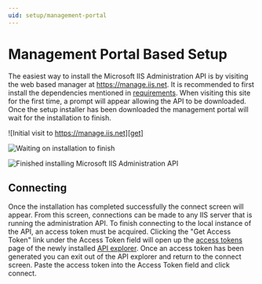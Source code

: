 ```yaml
---
uid: setup/management-portal
---
```


# Management Portal Based Setup

The easiest way to install the Microsoft IIS Administration API is by visiting the web based manager at https://manage.iis.net. It is recommended to first install the dependencies mentioned in [requirements](./requirements.md). When visiting this site for the first time, a prompt will appear allowing the API to be downloaded. Once the setup installer has been downloaded the management portal will wait for the installation to finish. 

![Initial visit to https://manage.iis.net][get]

![Waiting on installation to finish][await]

![Finished installing Microsoft IIS Administration API][connect]

## Connecting

Once the installation has completed successfully the connect screen will appear. From this screen, connections can be made to any IIS server that is running the administration API. To finish connecting to the local instance of the API, an access token must be acquired. Clicking the "Get Access Token" link under the Access Token field will open up the [access tokens](../security/access-tokens.md) page of the newly installed [API explorer](../api-explorer/index.md). Once an access token has been generated you can exit out of the API explorer and return to the connect screen. Paste the access token into the Access Token field and click connect.





[get]: /imgs/manage.iis.net-get.png "Welcome screen at https://manage.iis.net"
[await]: /imgs/manage.iis.net-await.png "Waiting on installation to finish"
[connect]: /imgs/manage.iis.net-connect.png "Finished installing Microsoft IIS Administration API"